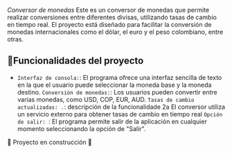 <em> Conversor de monedas </em>
Este es un conversor de monedas que permite realizar conversiones entre diferentes divisas, utilizando tasas de cambio en tiempo real. El proyecto está diseñado para facilitar la conversión de monedas internacionales como el dólar, el euro y el peso colombiano, entre otras.

## :hammer:Funcionalidades del proyecto

- `Interfaz de consola:`:  El programa ofrece una interfaz sencilla de texto en la que el usuario puede seleccionar la moneda base y la moneda destino. `Conversión de monedas:`:  Los usuarios pueden convertir entre varias monedas, como USD, COP, EUR, AUD. `Tasas de cambio actualizadas: .`: descripción de la funcionalidade 2a El conversor utiliza un servicio externo para obtener tasas de cambio en tiempo real `Opción de salir: `: El programa permite salir de la aplicación en cualquier momento seleccionando la opción de "Salir".

:construction: Proyecto en construcción :construction:
